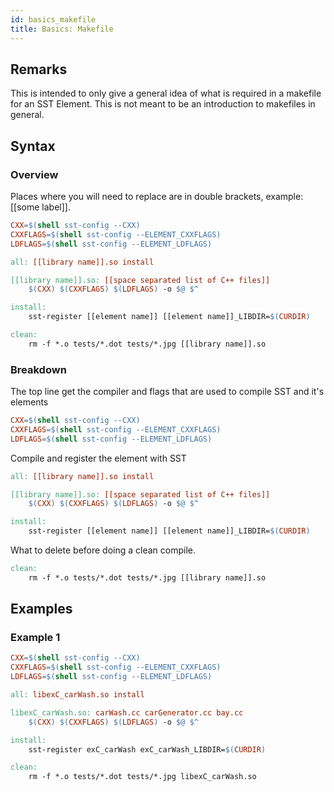 ```yaml
---
id: basics_makefile
title: Basics: Makefile
---
```


## Remarks

This is intended to only give a general idea of what is required in a makefile for an SST Element. This is not meant to be an introduction to makefiles in general.

## Syntax

### Overview
Places where you will need to replace are in double brackets, example: [[some label]].

```makefile
CXX=$(shell sst-config --CXX)
CXXFLAGS=$(shell sst-config --ELEMENT_CXXFLAGS)
LDFLAGS=$(shell sst-config --ELEMENT_LDFLAGS)

all: [[library name]].so install

[[library name]].so: [[space separated list of C++ files]]
	$(CXX) $(CXXFLAGS) $(LDFLAGS) -o $@ $^

install:
	sst-register [[element name]] [[element name]]_LIBDIR=$(CURDIR)

clean:
	rm -f *.o tests/*.dot tests/*.jpg [[library name]].so

```

### Breakdown

The top line get the compiler and flags that are used to compile SST and it's elements
```makefile
CXX=$(shell sst-config --CXX)
CXXFLAGS=$(shell sst-config --ELEMENT_CXXFLAGS)
LDFLAGS=$(shell sst-config --ELEMENT_LDFLAGS)
```

Compile and register the element with SST
```makefile
all: [[library name]].so install

[[library name]].so: [[space separated list of C++ files]]
	$(CXX) $(CXXFLAGS) $(LDFLAGS) -o $@ $^

install:
	sst-register [[element name]] [[element name]]_LIBDIR=$(CURDIR)
```

What to delete before doing a clean compile.
```makefile
clean:
	rm -f *.o tests/*.dot tests/*.jpg [[library name]].so
```

## Examples

### Example 1
```makefile
CXX=$(shell sst-config --CXX)
CXXFLAGS=$(shell sst-config --ELEMENT_CXXFLAGS)
LDFLAGS=$(shell sst-config --ELEMENT_LDFLAGS)

all: libexC_carWash.so install

libexC_carWash.so: carWash.cc carGenerator.cc bay.cc
	$(CXX) $(CXXFLAGS) $(LDFLAGS) -o $@ $^

install:
	sst-register exC_carWash exC_carWash_LIBDIR=$(CURDIR)

clean:
	rm -f *.o tests/*.dot tests/*.jpg libexC_carWash.so
```
